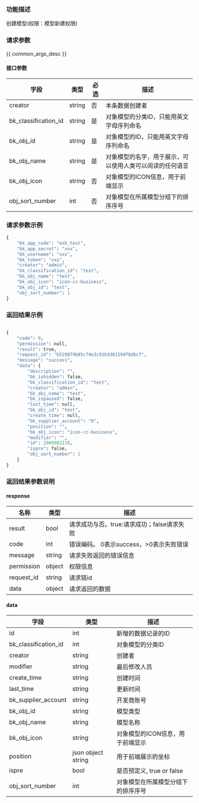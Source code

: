### 功能描述

创建模型(权限：模型新建权限)

### 请求参数

{{ common_args_desc }}

#### 接口参数

| 字段                 |  类型      | 必选   |  描述                                                    |
|----------------------|------------|--------|----------------------------------------------------------|
| creator              |string      | 否     | 本条数据创建者                                           |
| bk_classification_id | string     | 是     | 对象模型的分类ID，只能用英文字母序列命名                 |
| bk_obj_id            | string     | 是     | 对象模型的ID，只能用英文字母序列命名                     |
| bk_obj_name          | string     | 是     | 对象模型的名字，用于展示，可以使用人类可以阅读的任何语言 |                                             |
| bk_obj_icon          | string     | 否     | 对象模型的ICON信息，用于前端显示|
| obj_sort_number      | int    | 否     | 对象模型在所属模型分组下的排序序号           |

### 请求参数示例

```python
{
    "bk_app_code": "esb_test",
    "bk_app_secret": "xxx",
    "bk_username": "xxx",
    "bk_token": "xxx",
    "creator": "admin",
    "bk_classification_id": "test",
    "bk_obj_name": "test",
    "bk_obj_icon": "icon-cc-business",
    "bk_obj_id": "test",
    "obj_sort_number": 1
}
```


### 返回结果示例

```python

{
    "code": 0,
    "permission": null,
    "result": true,
    "request_id": "b529879b85c74e3c91b3d8119df8dbc7",
    "message": "success",
    "data": {
        "description": "",
        "bk_ishidden": false,
        "bk_classification_id": "test",
        "creator": "admin",
        "bk_obj_name": "test",
        "bk_ispaused": false,
        "last_time": null,
        "bk_obj_id": "test",
        "create_time": null,
        "bk_supplier_account": "0",
        "position": "",
        "bk_obj_icon": "icon-cc-business",
        "modifier": "",
        "id": 2000002118,
        "ispre": false,
        "obj_sort_number": 1
    }
}

```

### 返回结果参数说明
#### response

| 名称    | 类型   | 描述                                    |
| ------- | ------ | ------------------------------------- |
| result  | bool   | 请求成功与否。true:请求成功；false请求失败 |
| code    | int    | 错误编码。 0表示success，>0表示失败错误    |
| message | string | 请求失败返回的错误信息                    |
| permission    | object | 权限信息    |
| request_id    | string | 请求链id    |
| data    | object | 请求返回的数据                           |

#### data

| 字段      | 类型      | 描述               |
|-----------|-----------|--------------------|
| id        | int       | 新增的数据记录的ID |
| bk_classification_id | int    | 对象模型的分类ID   |
| creator             | string | 创建者       |
| modifier            | string | 最后修改人员 |
| create_time         | string | 创建时间     |
| last_time           | string | 更新时间     |
| bk_supplier_account | string | 开发商账号   |
| bk_obj_id | string | 模型类型   |
| bk_obj_name | string | 模型名称   |               
| bk_obj_icon          | string             | 对象模型的ICON信息，用于前端显示|
| position             | json object string | 用于前端展示的坐标   |
| ispre                | bool               | 是否预定义, true or false   |
| obj_sort_number     | int | 对象模型在所属模型分组下的排序序号           |